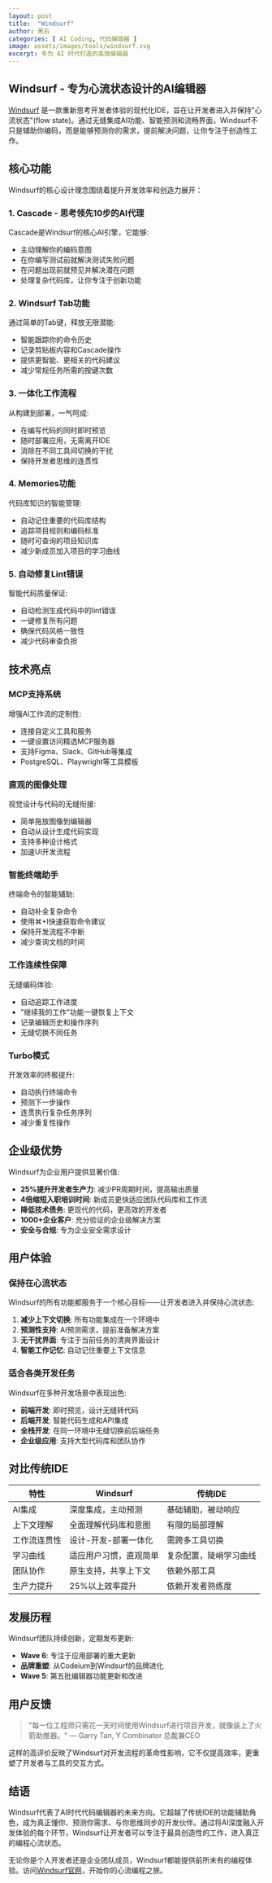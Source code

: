 ```yaml
---
layout: post
title:  "Windsurf"
author: 黑石
categories: [ AI Coding, 代码编辑器 ]
image: assets/images/tools/windsurf.svg
excerpt: 专为 AI 时代打造的高效编辑器
---
```


## Windsurf - 专为心流状态设计的AI编辑器

[Windsurf](https://windsurf.com/) 是一款重新思考开发者体验的现代化IDE，旨在让开发者进入并保持"心流状态"(flow state)。通过无缝集成AI功能、智能预测和流畅界面，Windsurf不只是辅助你编码，而是能够预测你的需求，提前解决问题，让你专注于创造性工作。

## 核心功能

Windsurf的核心设计理念围绕着提升开发效率和创造力展开：

### 1. Cascade - 思考领先10步的AI代理

Cascade是Windsurf的核心AI引擎，它能够:
- 主动理解你的编码意图
- 在你编写测试前就解决测试失败问题
- 在问题出现前就预见并解决潜在问题
- 处理复杂代码库，让你专注于创新功能

### 2. Windsurf Tab功能

通过简单的Tab键，释放无限潜能:
- 智能跟踪你的命令历史
- 记录剪贴板内容和Cascade操作
- 提供更智能、更相关的代码建议
- 减少常规任务所需的按键次数

### 3. 一体化工作流程

从构建到部署，一气呵成:
- 在编写代码的同时即时预览
- 随时部署应用，无需离开IDE
- 消除在不同工具间切换的干扰
- 保持开发者思维的连贯性

### 4. Memories功能

代码库知识的智能管理:
- 自动记住重要的代码库结构
- 追踪项目规则和编码标准
- 随时可查询的项目知识库
- 减少新成员加入项目的学习曲线

### 5. 自动修复Lint错误

智能代码质量保证:
- 自动检测生成代码中的lint错误
- 一键修复所有问题
- 确保代码风格一致性
- 减少代码审查负担

## 技术亮点

### MCP支持系统

增强AI工作流的定制性:
- 连接自定义工具和服务
- 一键设置访问精选MCP服务器
- 支持Figma、Slack、GitHub等集成
- PostgreSQL、Playwright等工具模板

### 直观的图像处理

视觉设计与代码的无缝衔接:
- 简单拖放图像到编辑器
- 自动从设计生成代码实现
- 支持多种设计格式
- 加速UI开发流程

### 智能终端助手

终端命令的智能辅助:
- 自动补全复杂命令
- 使用⌘+I快速获取命令建议
- 保持开发流程不中断
- 减少查询文档的时间

### 工作连续性保障

无缝编码体验:
- 自动追踪工作进度
- "继续我的工作"功能一键恢复上下文
- 记录编辑历史和操作序列
- 无缝切换不同任务

### Turbo模式

开发效率的终极提升:
- 自动执行终端命令
- 预测下一步操作
- 连贯执行复杂任务序列
- 减少重复性操作

## 企业级优势

Windsurf为企业用户提供显著价值:

- **25%提升开发者生产力**: 减少PR周期时间，提高输出质量
- **4倍缩短入职培训时间**: 新成员更快适应团队代码库和工作流
- **降低技术债务**: 更现代的代码，更高效的开发者
- **1000+企业客户**: 充分验证的企业级解决方案
- **安全与合规**: 专为企业安全需求设计

## 用户体验

### 保持在心流状态

Windsurf的所有功能都服务于一个核心目标——让开发者进入并保持心流状态:

1. **减少上下文切换**: 所有功能集成在一个环境中
2. **预测性支持**: AI预测需求，提前准备解决方案
3. **无干扰界面**: 专注于当前任务的清爽界面设计
4. **智能工作记忆**: 自动记住重要上下文信息

### 适合各类开发任务

Windsurf在多种开发场景中表现出色:

- **前端开发**: 即时预览，设计无缝转代码
- **后端开发**: 智能代码生成和API集成
- **全栈开发**: 在同一环境中无缝切换前后端任务
- **企业级应用**: 支持大型代码库和团队协作

## 对比传统IDE

| 特性 | Windsurf | 传统IDE |
|------|----------|---------|
| AI集成 | 深度集成，主动预测 | 基础辅助，被动响应 |
| 上下文理解 | 全面理解代码库和意图 | 有限的局部理解 |
| 工作流连贯性 | 设计-开发-部署一体化 | 需跨多工具切换 |
| 学习曲线 | 适应用户习惯，直观简单 | 复杂配置，陡峭学习曲线 |
| 团队协作 | 原生支持，共享上下文 | 依赖外部工具 |
| 生产力提升 | 25%以上效率提升 | 依赖开发者熟练度 |

## 发展历程

Windsurf团队持续创新，定期发布更新:

- **Wave 6**: 专注于应用部署的重大更新
- **品牌重塑**: 从Codeium到Windsurf的品牌进化
- **Wave 5**: 第五批编辑器功能更新和改进

## 用户反馈

> "每一位工程师只需花一天时间使用Windsurf进行项目开发，就像装上了火箭助推器。"
> — Garry Tan, Y Combinator 总裁兼CEO

这样的高评价反映了Windsurf对开发流程的革命性影响，它不仅提高效率，更重塑了开发者与工具的交互方式。

## 结语

Windsurf代表了AI时代代码编辑器的未来方向。它超越了传统IDE的功能辅助角色，成为真正懂你、预测你需求、与你思维同步的开发伙伴。通过将AI深度融入开发体验的每个环节，Windsurf让开发者可以专注于最具创造性的工作，进入真正的编程心流状态。

无论你是个人开发者还是企业团队成员，Windsurf都能提供前所未有的编程体验。访问[Windsurf官网](https://windsurf.com/)，开始你的心流编程之旅。 